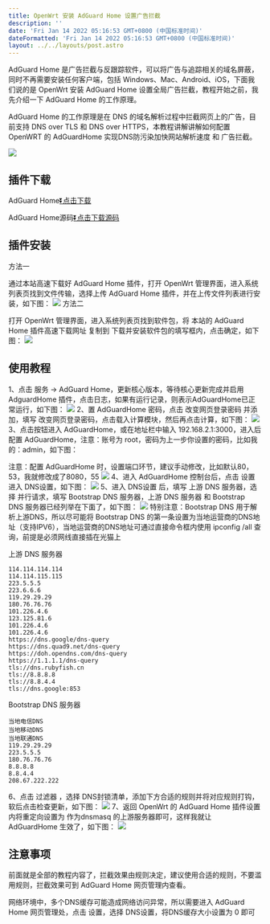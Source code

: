 ```yaml
---
title: OpenWrt 安装 AdGuard Home 设置广告拦截
description: ''
date: 'Fri Jan 14 2022 05:16:53 GMT+0800 (中国标准时间)'
dateFormatted: 'Fri Jan 14 2022 05:16:53 GMT+0800 (中国标准时间)'
layout: ../../layouts/post.astro
---
```

 AdGuard Home 是广告拦截与反跟踪软件，可以将广告与追踪相关的域名屏蔽，同时不再需要安装任何客户端，包括 Windows、Mac、Android、iOS，下面我们说的是 OpenWrt 安装 AdGuard Home 设置全局广告拦截，教程开始之前，我先介绍一下 AdGuard Home 的工作原理。
<!-- more -->
AdGuard Home 的工作原理是在 DNS 的域名解析过程中拦截网页上的广告，目前支持 DNS over TLS 和 DNS over HTTPS，本教程讲解讲解如何配置 OpenWRT 的 AdGuardHome 实现DNS防污染加快网站解析速度 和 广告拦截。

![](https://s2.loli.net/2022/01/13/4JygMN3zUbjTAVH.jpg)


## 插件下载
AdGuard Home[⏬点击下载](https://cloud.opssh.cn/chajian/luci-app-adguardhome_1.8-11_all.ipk)

AdGuard Home源码[⏬点击下载源码](https://github.com/cyr580/luci-app-adguardhome)

## 插件安装
方法一

通过本站高速下载好 AdGuard Home 插件，打开 OpenWrt 管理界面，进入系统列表页找到文件传输，选择上传 AdGuard Home 插件，并在上传文件列表进行安装，如下图：
![](https://s2.loli.net/2022/01/13/R7lJwkNpu83nChZ.jpg)
方法二

打开 OpenWrt 管理界面，进入系统列表页找到软件包，将 本站的 AdGuard Home 插件高速下载网址 复制到 下载并安装软件包的填写框内，点击确定，如下图：
![](https://s2.loli.net/2022/01/13/toEPQrC8DFkK3Hn.jpg)

## 使用教程
1、点击 服务 -> AdGuard Home，更新核心版本，等待核心更新完成并启用 AdguardHome 插件，点击日志，如果有运行记录，则表示AdGuardHome已正常运行，如下图：
![](https://s2.loli.net/2022/01/13/DOAWUyfebiXRzxk.jpg)
2、置 AdGuardHome 密码，点击 改变网页登录密码 并添加，填写 改变网页登录密码，点击载入计算模块，然后再点击计算，如下图：
![](https://s2.loli.net/2022/01/13/SjZgVmziGp7UD8v.jpg)
3、点击按钮进入 AdGuardHome，或在地址栏中输入 192.168.2.1:3000，进入后配置 AdGuardHome，注意：账号为 root，密码为上一步你设置的密码，比如我的：admin，如下图：

注意：配置 AdGuardHome 时，设置端口环节，建议手动修改，比如默认80，53，我就修改成了8080，55
![](https://s2.loli.net/2022/01/13/2pchMYH4iNQsxl5.jpg)
4、进入 AdGuardHome 控制台后，点击 设置 进入 DNS设置，如下图：
![](https://s2.loli.net/2022/01/13/PfS6VCGvDq3MLly.jpg)
5、进入 DNS设置 后，填写 上游 DNS 服务器，选择 并行请求，填写 Bootstrap DNS 服务器，上游 DNS 服务器 和 Bootstrap DNS 服务器已经列举在下面了，如下图：
![](https://s2.loli.net/2022/01/13/3dzFhSNofcexiBY.jpg)
特别注意：Bootstrap DNS 用于解析上游DNS，所以尽可能将 Bootstrap DNS 的第一条设置为当地运营商的DNS地址（支持IPV6），当地运营商的DNS地址可通过直接命令框内使用 ipconfig /all 查询，前提是必须网线直接插在光猫上

上游 DNS 服务器
```
114.114.114.114
114.114.115.115
223.5.5.5
223.6.6.6
119.29.29.29
180.76.76.76
101.226.4.6
123.125.81.6
101.226.4.6
101.226.4.6
https://dns.google/dns-query
https://dns.quad9.net/dns-query
https://doh.opendns.com/dns-query
https://1.1.1.1/dns-query
tls://dns.rubyfish.cn
tls://8.8.8.8
tls://8.8.4.4
tls://dns.google:853
```

Bootstrap DNS 服务器
```
当地电信DNS
当地移动DNS
当地联通DNS
119.29.29.29
223.5.5.5
180.76.76.76
8.8.8.8
8.8.4.4
208.67.222.222
```

6、点击 过滤器 ，选择 DNS封锁清单，添加下方合适的规则并将对应规则打钩，软后点击检查更新，如下图：
![](https://s2.loli.net/2022/01/13/8FpCOVgtouD9GyX.jpg)
7、返回 OpenWrt 的 AdGuard Home 插件设置内将重定向设置为 作为dnsmasq 的上游服务器即可，这样我就让 AdGuardHome 生效了，如下图：
![](https://s2.loli.net/2022/01/13/krGQE3iBvgoOz8e.jpg)
## 注意事项
前面就是全部的教程内容了，拦截效果由规则决定，建议使用合适的规则，不要滥用规则，拦截效果可到 AdGuard Home 网页管理内查看。

网络环境中，多个DNS缓存可能造成网络访问异常，所以需要进入 AdGuard Home 网页管理处，点击 设置，选择 DNS设置，将DNS缓存大小设置为 0 即可
